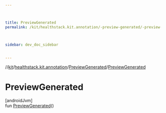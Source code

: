 ```yaml
---



title: PreviewGenerated
permalink: /kit/healthstack.kit.annotation/-preview-generated/-preview-generated.html



sidebar: dev_doc_sidebar


---
```




//[kit](/kit.html)/[healthstack.kit.annotation](../index.html)/[PreviewGenerated](index.html)/[PreviewGenerated](-preview-generated.html)



# PreviewGenerated



[androidJvm]\
fun [PreviewGenerated](-preview-generated.html)()






